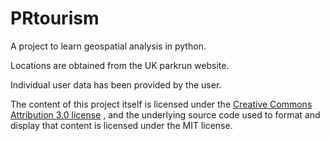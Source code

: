 # PRtourism
A project to learn geospatial analysis in python.
 
Locations are obtained from the UK parkrun website.

Individual user data has been provided by the user. 

The content of this project itself is licensed under the 
[Creative Commons Attribution 3.0 license](https://creativecommons.org/licenses/by/3.0/us/deed.en_US)
, and the underlying source code used to format and display that content is licensed under the MIT license.
